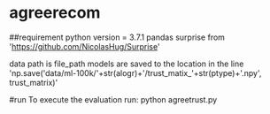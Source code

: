 # agreerecom

##requirement
python version = 3.7.1
pandas
surprise from 'https://github.com/NicolasHug/Surprise'

data path is file_path
models are saved to the location in the line   'np.save('data/ml-100k/'+str(alogr)+'/trust_matix_'+str(ptype)+'.npy', trust_matrix)'

#run
To execute the evaluation run:
python agreetrust.py



